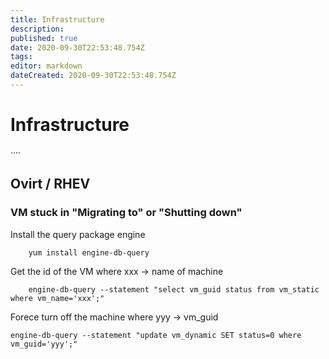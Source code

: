 ```yaml
---
title: Infrastructure
description: 
published: true
date: 2020-09-30T22:53:48.754Z
tags: 
editor: markdown
dateCreated: 2020-09-30T22:53:48.754Z
---
```


# Infrastructure
····


## Ovirt / RHEV

### VM stuck in "Migrating to" or "Shutting down"


Install the query package engine

```
    yum install engine-db-query
```

Get the id of the VM where xxx  → name of machine

```
    engine-db-query --statement "select vm_guid status from vm_static where vm_name='xxx';"
```

Forece turn off the machine where yyy → vm_guid

```
engine-db-query --statement "update vm_dynamic SET status=0 where vm_guid='yyy';"
```
